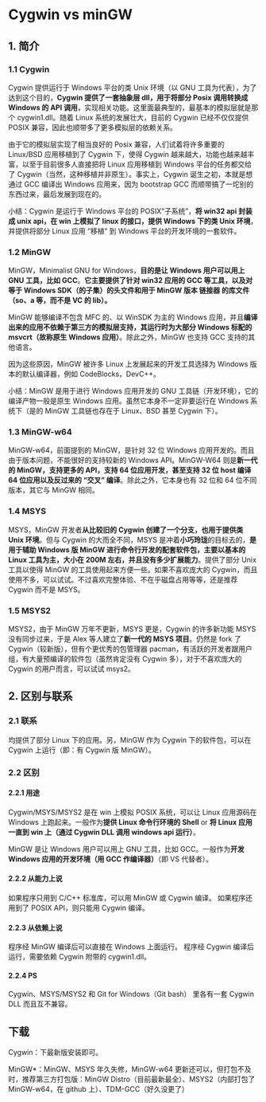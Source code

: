 # Cygwin vs minGW

## 1. 简介

### 1.1 Cygwin

Cygwin 提供运行于 Windows 平台的类 Unix 环境（以 GNU 工具为代表），为了达到这个目的，**Cygwin 提供了一套抽象层 dll，用于将部分 Posix 调用转换成 Windows 的 API 调用**，实现相关功能。这里面最典型的，最基本的模拟层就是那个 cygwin1.dll。随着 Linux 系统的发展壮大，目前的 Cygwin 已经不仅仅提供 POSIX 兼容，因此也顺带多了更多模拟层的依赖关系。

由于它的模拟层实现了相当良好的 Posix 兼容，人们试着将许多重要的 Linux/BSD 应用移植到了 Cygwin 下，使得 Cygwin 越来越大，功能也越来越丰富，以至于目前很多人直接把将 Linux 应用移植到 Windows 平台的任务都交给了 Cygwin（当然，这种移植并非原生）。事实上，Cygwin 诞生之初，本就是想通过 GCC 编译出 Windows 应用来，因为 bootstrap GCC 而顺带搞了一坨别的东西过来，最后发展到现在的。

小结：Cygwin 是运行于 Windows 平台的 POSIX“子系统”，**将 win32 api 封装成 unix api，在 win 上模拟了 linux 的接口，提供 Windows 下的类 Unix 环境**，并提供将部分 Linux 应用 “移植” 到 Windows 平台的开发环境的一套软件。

### 1.2 MinGW

MinGW，Minimalist GNU for Windows，**目的是让 Windows 用户可以用上 GNU 工具，比如 GCC**。**它主要提供了针对 win32 应用的 GCC 等工具，以及对等于 Windows SDK（的子集）的头文件和用于 MinGW 版本 链接器 的库文件（so、a 等，而不是 VC 的 lib）。**

MinGW 能够编译不包含 MFC 的、以 WinSDK 为主的 Windows 应用，并且**编译出来的应用不依赖于第三方的模拟层支持，其运行时为大部分 Windows 标配的 msvcrt（故称原生 Windows 应用）**。除此之外，MinGW 也支持 GCC 支持的其他语言。

因为这些原因，MinGW 被许多 Linux 上发展起来的开发工具选择为 Windows 版本的默认编译器，例如 CodeBlocks，DevC++。

小结：MinGW 是用于进行 Windows 应用开发的 GNU 工具链（开发环境），它的编译产物一般是原生 Windows 应用。虽然它本身不一定非要运行在 Windows 系统下（是的 MinGW 工具链也存在于 Linux、BSD 甚至 Cygwin 下）。

### 1.3 MinGW-w64

MinGW-w64，前面提到的 MinGW，是针对 32 位 Windows 应用开发的。而且由于版本问题，不能很好的支持较新的 Windows API。MinGW-W64 则是**新一代的 MinGW，支持更多的 API，支持 64 位应用开发，甚至支持 32 位 host 编译 64 位应用以及反过来的 “交叉” 编译**。除此之外，它本身也有 32 位和 64 位不同版本，其它与 MinGW 相同。

### 1.4 MSYS

MSYS，MinGW 开发者**从比较旧的 Cygwin 创建了一个分支，也用于提供类 Unix 环境**。但与 Cygwin 的大而全不同，MSYS 是冲着**小巧玲珑**的目标去的，**是用于辅助 Windows 版 MinGW 进行命令行开发的配套软件包，主要以基本的 Linux 工具为主，大小在 200M 左右，并且没有多少扩展能力**。提供了部分 Unix 工具以使得 MinGW 的工具使用起来方便一些。如果不喜欢庞大的 Cygwin，而且使用不多，可以试试。不过喜欢完整体验、不在乎磁盘占用等等，还是推荐 Cygwin 而不是 MSYS。

### 1.5 MSYS2

MSYS2，由于 MinGW 万年不更新，MSYS 更是，Cygwin 的许多新功能 MSYS 没有同步过来，于是 Alex 等人建立了**新一代的 MSYS 项目**。仍然是 fork 了 Cygwin（较新版），但有个更优秀的包管理器 pacman，有活跃的开发者跟用户组，有大量预编译的软件包（虽然肯定没有 Cygwin 多），对于不喜欢庞大的 Cygwin 的用户而言，可以试试 msys2。

## 2. 区别与联系

### 2.1 联系

均提供了部分 Linux 下的应用。另，MinGW 作为 Cygwin 下的软件包，可以在 Cygwin 上运行（即：有 Cygwin 版 MinGW）。

### 2.2 区别

#### 2.2.1 用途

Cygwin/MSYS/MSYS2 是在 win 上模拟 POSIX 系统，可以让 Linux 应用源码在 Windows 上跑起来。一般作为**提供 Linux 命令行环境的 Shell** or **将 Linux 应用一直到 win 上（通过 Cygwin DLL 调用 windows api 运行）**。

MinGW 是让 Windows 用户可以用上 GNU 工具，比如 GCC。一般作为**开发 Windows 应用的开发环境（用 GCC 作编译器）**（即 VS 代替者）。

#### 2.2.2 从能力上说

如果程序只用到 C/C++ 标准库，可以用 MinGW 或 Cygwin 编译。
如果程序还用到了 POSIX API，则只能用 Cygwin 编译。

#### 2.2.3 从依赖上说

程序经 MinGW 编译后可以直接在 Windows 上面运行。
程序经 Cygwin 编译后运行，需要依赖 Cygwin 附带的 cygwin1.dll。

#### 2.2.4 PS

Cygwin、MSYS/MSYS2 和 Git for Windows（Git bash） 里各有一套 Cygwin DLL 而且互不兼容。

## 下载

Cygwin：下最新版安装即可。

MinGW*：MinGW、MSYS 年久失修，MinGW-w64 更新还可以，但打包不及时，推荐第三方打包版：MinGW Distro（目前最新最全）、MSYS2（内部打包了MinGW-w64，在 github 上）、TDM-GCC（好久没更了）

